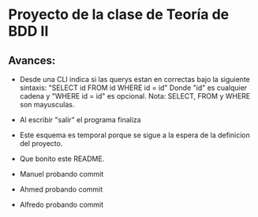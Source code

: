 Proyecto de la clase de Teoría de BDD II
========================================

Avances:
--------

* Desde una CLI indica si las querys estan en correctas bajo la siguiente sintaxis:
"SELECT id FROM id WHERE id = id"
Donde "id" es cualquier cadena y "WHERE id = id" es opcional.
Nota: SELECT, FROM y WHERE son mayusculas.

* Al escribir "salir" el programa finaliza

* Este esquema es temporal porque se sigue a la espera de la definicion del proyecto.

* Que bonito este README.

* Manuel probando commit

* Ahmed probando commit

* Alfredo probando commit


